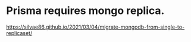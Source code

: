 # Prisma requires mongo replica.
https://silvae86.github.io/2021/03/04/migrate-mongodb-from-single-to-replicaset/
